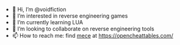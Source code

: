 - 👋 Hi, I’m @voidfiction
- 👀 I’m interested in reverse engineering games
- 🌱 I’m currently learning LUA
- 💞️ I’m looking to collaborate on reverse engineering tools
- 📫 How to reach me: find [mece](https://opencheattables.com/memberlist.php?mode=viewprofile&u=64) at https://opencheattables.com/

<!---
voidfiction/voidfiction is a ✨ special ✨ repository because its `README.md` (this file) appears on your GitHub profile.
You can click the Preview link to take a look at your changes.
--->
